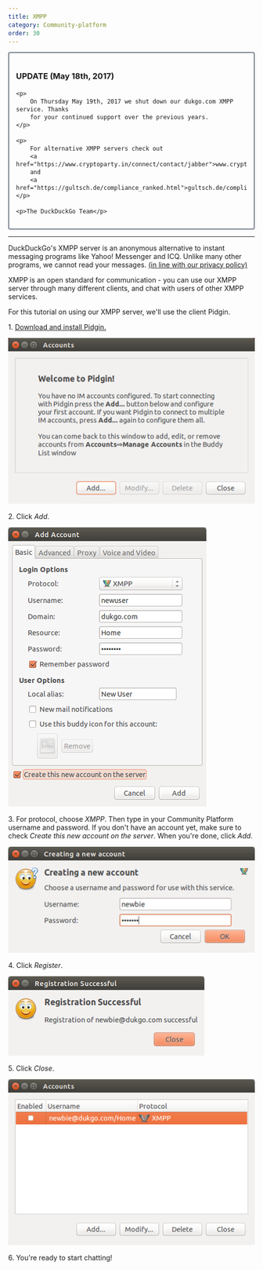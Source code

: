 ```yaml
---
title: XMPP
category: Community-platform
order: 30
---
```


<div style="border:solid 2px #727b88; border-radius:4px;padding:1em;">
    <h3>UPDATE (May 18th, 2017)</h3>

    <p>
        On Thursday May 19th, 2017 we shut down our dukgo.com XMPP service. Thanks
        for your continued support over the previous years.
    </p>

    <p>
        For alternative XMPP servers check out
        <a href="https://www.cryptoparty.in/connect/contact/jabber">www.cryptoparty.in/connect/contact/jabber</a>
        and
        <a href="https://gultsch.de/compliance_ranked.html">gultsch.de/compliance_ranked.html</a>
    </p>

    <p>The DuckDuckGo Team</p>
</div>

<hr />

<p>
    DuckDuckGo's XMPP server is an anonymous alternative to instant messaging
    programs like Yahoo! Messenger and ICQ. Unlike many other programs, we cannot
    read your messages.
    <a href="https://duckduckgo.com/privacy">(in line with our privacy policy)</a>
</p>

<p>
    XMPP is an open standard for communication - you can use our XMPP server
    through many different clients, and chat with users of other XMPP services.
</p>

<p>For this tutorial on using our XMPP server, we'll use the client Pidgin.</p>

<p>1. <a href="http://pidgin.im/">Download and install Pidgin.</a></p>

<p><img src="/images/30259c9bbee8dcac69749d92dbbcada1.png" /></p>

<p>2. Click <em>Add</em>.</p>

<p><img src="/images/5202b7a89d2352e6c3066efc801e0989.png" /></p>

<p>
    3. For protocol, choose <em>XMPP</em>. Then type in your Community Platform
    username and password. If you don't have an account yet, make sure to check
    <em>Create this new account on the server</em>. When you're done, click
    <em>Add</em>.
</p>

<p><img src="/images/d33198cfc3aa895f97ffd1866427a3dd.png" /></p>

<p>4. Click <em>Register</em>.</p>

<p><img src="/images/afceaecb6710a1f27575f67bfcf261ea.png" /></p>

<p>5. Click <em>Close</em>.</p>

<p><img src="/images/0d16b385ae369eaef02f39b190ae0d6e.png" /></p>

<p>6. You're ready to start chatting!</p>